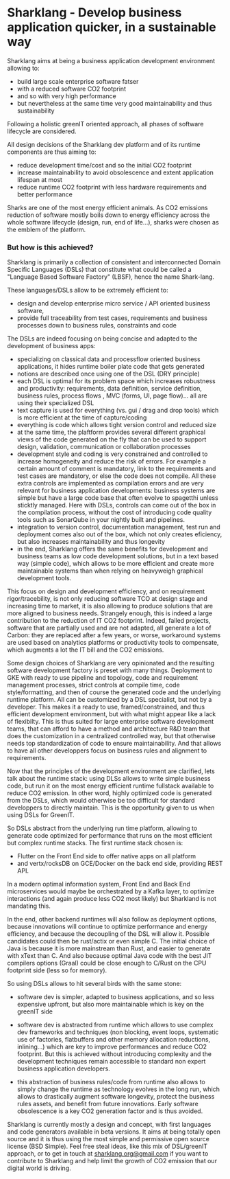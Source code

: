 # Sharklang - Develop business application quicker, in a sustainable way

Sharklang aims at being a business application development environment allowing to:
  - build large scale enterprise software fatser
  - with a reduced software CO2 footprint
  - and so with very high performance 
  - but nevertheless at the same time very good maintainability and thus sustainability
  
Following a holistic greenIT oriented approach, all phases of software lifecycle are considered.

All design decisions of the Sharklang dev platform and of its runtime components are thus aiming to:
  - reduce development time/cost and so the initial CO2 footprint
  - increase maintainability to avoid obsolescence and extent application lifespan at most
  - reduce runtime CO2 footprint with less hardware requirements and better performance
  
Sharks are one of the most energy efficient animals.
As CO2 emissions reduction of software mostly boils down to energy efficiency across the whole software lifecycle (design, run, end of life...), sharks were chosen as the emblem of the platform. 

### But how is this achieved?

Sharklang is primarily a collection of consistent and interconnected Domain Specific Languages (DSLs) that constitute what could be called a "Language Based Software Factory" (LBSF), hence the name Shark-lang.

These languages/DSLs allow to be extremely efficient to:

- design and develop enterprise micro service / API oriented business software, 
- provide full traceability from test cases, requirements and business processes down to business rules, constraints and code

The DSLs are indeed focusing on being concise and adapted to the development of business apps:

- specializing on classical data and processflow oriented business applications, it hides runtime boiler plate code that gets generated
- notions are described once using one of the DSL (DRY principle) 
- each DSL is optimal for its problem space which increases robustness and productivity: requirements, data definition, service definition, business rules, process flows , MVC (forms, UI, page flow)... all are using their specialized DSL
- text capture is used for everything (vs. gui / drag and drop tools) which is more efficient at the time of capture/coding
- everything is code which allows tight version control and reduced size
- at the same time, the plaftform provides several different graphical views of the code generated on the fly that can be used to support design, validation, communication or collaboration processes
- development style and coding is very constrained and controlled to increase homogeneity and reduce the risk of errors. For example a certain amount of comment is mandatory, link to the requirements and test cases are mandatory, or else the code does not compile. All these extra controls are implemented as compilation errors and are very relevant for business application developments: business systems are simple but have a large code base that often evolve to spagetthi unless sticktly managed. Here with DSLs, controls can come out of the box in the compilation process, without the cost of introducing code quality tools such as SonarQube in your nightly built and pipelines.
- integration to version control, documentation management, test run and deployment comes also out of the box, which not only creates eficiency, but also increases maintainability and thus longevity
- in the end, Sharklang offers the same benefits for development and business teams as low code development solutions, but in a text based way (simple code), which allows to be more efficient and create more maintainable systems than when relying on heavyweigh graphical development tools.

This focus on design and development efficiency, and on requirement rigor/tracebility, is not only reducing software TCO at design stage and increasing time to market, it is also allowing to produce solutions that are more aligned to business needs. Strangely enough, this is indeed a large contribution to the reduction of IT CO2 footprint. Indeed, failed projects, software that are partially used and are not adapted, all generate a lot of Carbon: they are replaced after a few years, or worse, workaround systems are used based on analytics platforms or productivity tools to compensate, which augments a lot the IT bill and the CO2 emissions.

Some design choices of Sharklang are very opinionated and the resulting software development factory is preset with many things. Deployment to GKE with ready to use pipeline and topology, code and requirement management processes, strict controls at compile time, code style/formatting, and then of course the generated code and the underlying runtime platform. All can be customized by a DSL specialist, but not by a developer. This makes it a ready to use, framed/constrained, and thus efficient development environment, but with what might appear like a lack of flexibilty. This is thus suited for large enterprise software development teams, that can afford to have a method and architecture R&D team that does the customization in a centralized controlled way, but that otherwise needs top standardization of code to ensure maintainability. And that allows to have all other developpers focus on business rules and alignment to requirements.

Now that the principles of the development environment are clarified, lets talk about the runtime stack: using DLSs allows to write simple business code, but run it on the most energy efficient runtime fullstack available to reduce CO2 emission. In other word, highly optimized code is generated from the DSLs, which would otherwise be too difficult for standard developpers to directly maintain. This is the opportunity given to us when using DSLs for GreenIT. 

So DSLs abstract from the underlying run time platform, allowing to generate code optimized for performance that runs on the most efficient but complex runtime stacks. The first runtime stack chosen is:

- Flutter on the Front End side to offer native apps on all platform 
- and vertx/rocksDB on GCE/Docker on the back end side, providing REST API. 

In a modern optimal information system, Front End and Back End microservices would maybe be orchestrated by a Kafka layer, to optimize interactions (and again produce less CO2 most likely) but Sharkland is not mandating this.

In the end, other backend runtimes will also follow as deployment options, because innovations will continue to optimize performance and energy efficiency, and because the decoupling of the DSL will allow it. Possible candidates could then be rust/actix or even simple C. The initial choice of Java is because it is more mainstream than Rust, and easier to generate with xText than C. And also because optimal Java code with the best JIT compilers options (Graal) could be close enough to C/Rust on the CPU footprint side (less so for memory). 

So using DSLs allows to hit several birds with the same stone:

- software dev is simpler, adapted to business applications, and so less expensive upfront, but also more maintainable which is key on the greenIT side 

- software dev is abstracted from runtime which allows to use complex dev frameworks and techniques (non blocking, event loops, systematic use of factories, flatbuffers and other memory allocation reductions, inlining...) which are key to improve performances and reduce CO2 footprint. But this is achieved without introducing complexity and the development techniques remain accessible to  standard non expert business application developers.

- this abstraction of business rules/code from runtime also allows to simply change the runtime as technology evolves in the long run, which allows to drastically augment software longevity, protect the business rules assets, and benefit from future innovations. Early software obsolescence is a key CO2 generation factor and is thus avoided.

Sharklang is currently mostly a design and concept, with first languages and code generators available in beta versions. It aims at being totally open source and it is thus using the most simple and permissive open source license (BSD Simple). Feel free steal ideas, like this mix of DSL/greenIT approach, or to get in touch at sharklang.org@gmail.com if you want to contribute to Sharklang and help limit the growth of CO2 emission that our digital world is driving. 
